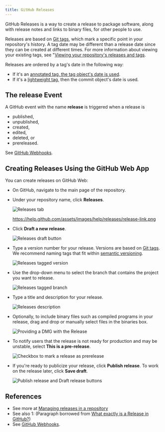 ```yaml
---
title: GitHub Releases
---
```


GitHub Releases is a way to create a release to package software, along with release notes and links to binary files, for other people to use.

Releases are based on [Git tags](https://git-scm.com/book/en/Git-Basics-Tagging), which mark a specific point in your repository's history. A tag date may be different than a release date since they can be created at different times. For more information about viewing your existing tags, see "[Viewing your repository's releases and tags](https://help.github.com/en/github/administering-a-repository/viewing-your-repositorys-releases-and-tags).

Releases are ordered by a tag's date in the following way:

* If it's an <a href="https://git-scm.com/book/en/v2/Git-Basics-Tagging#_annotated_tags" target="_blank">annotated tag, the tag object's date is used</a>.
* If it's a <a href="https://git-scm.com/book/en/v2/Git-Basics-Tagging#_lightweight_tags" target="_blank">lightweight tag</a>, then the commit object's date is used.

## The release Event

A GitHub event with the name **release** is triggered when a release is 

* published, 
* unpublished, 
* created, 
* edited, 
* deleted, or 
* prereleased.

See [GitHub Webhooks](https://developer.github.com/webhooks/).

## Creating Releases Using the GitHub Web App

You can create releases on GitHub Web:

*   On GitHub, navigate to the main page of the repository.
*   Under your repository name, click **Releases**.
    
    ![Releases tab](https://help.github.com/assets/images/help/releases/release-link.png)
    
    https://help.github.com/assets/images/help/releases/release-link.png
*   Click **Draft a new release**.
    
    ![Releases draft button](https://help.github.com/assets/images/help/releases/draft_release_button.png)
    
*   Type a version number for your release. Versions are based on [Git tags](https://git-scm.com/book/en/Git-Basics-Tagging). We recommend naming tags that fit within [semantic versioning](http://semver.org/).
    
    ![Releases tagged version](https://help.github.com/assets/images/help/releases/releases-tag-version.png)
    
*   Use the drop-down menu to select the branch that contains the project you want to release.
    
    ![Releases tagged branch](https://help.github.com/assets/images/help/releases/releases-tag-branch.png)
    
*   Type a title and description for your release.
    
    ![Releases description](https://help.github.com/assets/images/help/releases/releases_description.png)
    
*   Optionally, to include binary files such as compiled programs in your release, drag and drop or manually select files in the binaries box.
    
    ![Providing a DMG with the Release](https://help.github.com/assets/images/help/releases/releases_adding_binary.gif)
    
*   To notify users that the release is not ready for production and may be unstable, select **This is a pre-release**.
    
    ![Checkbox to mark a release as prerelease](https://help.github.com/assets/images/help/releases/prerelease_checkbox.png)
    
*   If you're ready to publicize your release, click **Publish release**. To work on the release later, click **Save draft**.
    
    ![Publish release and Draft release buttons](https://help.github.com/assets/images/help/releases/release_buttons.png)

## References

* See more at [Managing releases in a repository](https://help.github.com/en/github/administering-a-repository/managing-releases-in-a-repository#creating-a-release)
* See also <a name="myfootnote1">1</a>: (Paragraph borrowed from [What exactly is a Release in GitHub?](https://stackoverflow.com/questions/33551505/what-exactly-is-a-release-in-github))
* See [GitHub Webhooks](https://developer.github.com/webhooks/).
